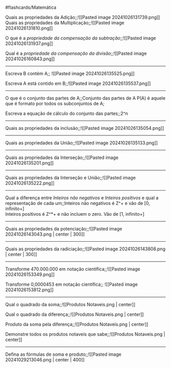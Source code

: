 #flashcards/Matemática

Quais as propriedades da Adição;;![[Pasted image 20241026131739.png]]
Quais as propriedades da Multiplicação;;![[Pasted image 20241026131810.png]]

O que é a *propriedade da compensação da subtração*;;![[Pasted image 20241026131937.png]]

Qual é a *propriedade da compensação da divisão*;;![[Pasted image 20241026160843.png]]

---

Escreva B contém A;; ![[Pasted image 20241026135525.png]]

Escreva A está contido em B;;![[Pasted image 20241026135537.png]]

---

O que é o conjunto das partes de A;;Conjunto das partes de A P(A) é aquele que é formato por todos os subconjuntos de A;

Escreva a equação de cálculo do conjunto das partes;;2^n

---

Quais as propriedades da inclusão;;![[Pasted image 20241026135054.png]]

---

Quais as propriedades da União;;![[Pasted image 20241026135133.png]]

---


Quais as propriedades da Interseção;;![[Pasted image 20241026135201.png]]

---
Quais as propriedades da Interseção e União;;![[Pasted image 20241026135222.png]]

---

Qual a diferença entre *Inteiros não negativos* e *Inteiros positivos* e qual a representação de cada um;;Inteiros não negativos é Z^+ e vão de \[0, infinito+]<br>Inteiros positivos é Z^\*+ e não incluem o zero. Vão de \[1, infinito+]

---

Quais as propriedades da potenciação;;![[Pasted image 20241026143043.png | center | 300]]

---


Quais as propriedades da radiciação;;![[Pasted image 20241026143808.png | center | 300]]

---

Transforme 470.000.000 em notação científica;;![[Pasted image 20241026153349.png]]


Transforme 0,0000453 em notação científica;; ![[Pasted image 20241026153812.png]]

---

Qual o quadrado da soma;;![[Produtos Notaveis.png | center]]

Qual o quadrado da diferença;;![[Produtos Notaveis.png | center]]

Produto da soma pela diferença;;![[Produtos Notaveis.png | center]]

Demonstre todos os produtos notaveis que sabe;;![[Produtos Notaveis.png | center]]

---

Defina as fórmulas de soma e produto;;![[Pasted image 20241029213046.png | center | 400]]